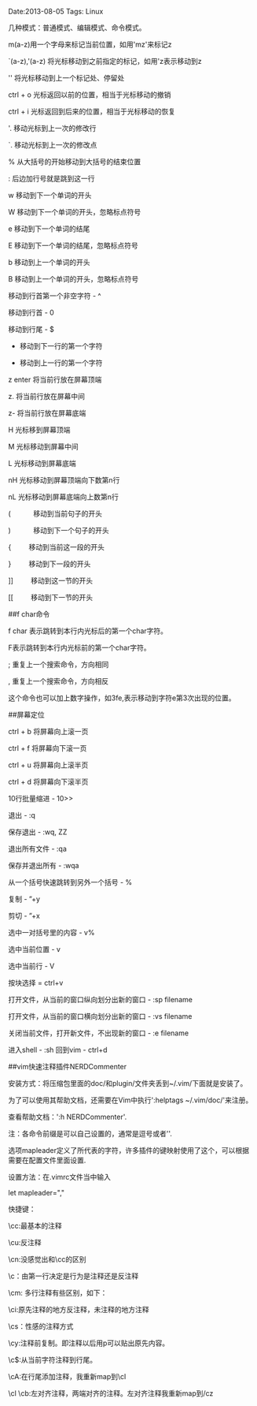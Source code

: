 Date:2013-08-05 
Tags: Linux

几种模式：普通模式、编辑模式、命令模式。

m(a-z)用一个字母来标记当前位置，如用'mz'来标记z

`(a-z),'(a-z) 将光标移动到之前指定的标记，如用'z表示移动到z

'' 将光标移动到上一个标记处、停留处

ctrl + o 光标返回以前的位置，相当于光标移动的撤销

ctrl + i 光标返回到后来的位置，相当于光标移动的恢复


'. 移动光标到上一次的修改行

`. 移动光标到上一次的修改点

% 从大括号的开始移动到大括号的结束位置

: 后边加行号就是跳到这一行

w 移动到下一个单词的开头

W 移动到下一个单词的开头，忽略标点符号

e 移动到下一个单词的结尾

E 移动到下一个单词的结尾，忽略标点符号


b 移动到上一个单词的开头

B 移动到上一个单词的开头，忽略标点符号


移动到行首第一个非空字符 - ^

移动到行首 - 0

移动到行尾 - $

+ 移动到下一行的第一个字符

- 移动到上一行的第一个字符

z enter 将当前行放在屏幕顶端

z. 将当前行放在屏幕中间

z- 将当前行放在屏幕底端

H 光标移到屏幕顶端 

M 光标移动到屏幕中间
 
L 光标移动到屏幕底端

nH 光标移动到屏幕顶端向下数第n行
 
nL 光标移动到屏幕底端向上数第n行

( 　　　移动到当前句子的开头 

) 　　　移动到下一个句子的开头 

{ 　　  移动到当前这一段的开头 

} 　　  移动到下一段的开头 

]] 　　 移动到这一节的开头 

[[ 　　 移动到下一节的开头


##f char命令

f char 表示跳转到本行内光标后的第一个char字符。

F表示跳转到本行内光标前的第一个char字符。

; 重复上一个搜索命令，方向相同

, 重复上一个搜索命令，方向相反  

这个命令也可以加上数字操作，如3fe,表示移动到字符e第3次出现的位置。

##屏幕定位

ctrl + b 将屏幕向上滚一页

ctrl + f 将屏幕向下滚一页

ctrl + u 将屏幕向上滚半页

ctrl + d 将屏幕向下滚半页

10行批量缩进 - 10>>

退出 - :q

保存退出 - :wq, ZZ

退出所有文件 - :qa

保存并退出所有 - :wqa

从一个括号快速跳转到另外一个括号 - %

复制 - ”+y

剪切 - ”+x

选中一对括号里的内容 - v%

选中当前位置 - v

选中当前行 - V

按块选择 = ctrl+v

打开文件，从当前的窗口纵向划分出新的窗口 - :sp filename

打开文件，从当前的窗口横向划分出新的窗口 - :vs filename

关闭当前文件，打开新文件，不出现新的窗口 - :e filename

进入shell - :sh  回到vim - ctrl+d

##vim快速注释插件NERDCommenter

安装方式：将压缩包里面的doc/和plugin/文件夹丢到~/.vim/下面就是安装了。

为了可以使用其帮助文档，还需要在Vim中执行':helptags ~/.vim/doc/'来注册。

查看帮助文档：':h NERDCommenter'.

注：各命令前缀是可以自己设置的，通常是逗号或者'\'.

选项mapleader定义了所代表的字符，许多插件的键映射使用了这个，可以根据需要在配置文件里面设置.

设置方法：在.vimrc文件当中输入

let mapleader=","

快捷键：

\cc:最基本的注释 

\cu:反注释

\cn:没感觉出和\cc的区别

\c<space>：由第一行决定是行为是注释还是反注释

\cm: 多行注释有些区别，如下：

\ci:原先注释的地方反注释，未注释的地方注释

\cs：性感的注释方式

\cy:注释前复制。即注释以后用p可以贴出原先内容。

\c$:从当前字符注释到行尾。

\cA:在行尾添加注释，我重新map到\cl

\cl \cb:左对齐注释，两端对齐的注释。左对齐注释我重新map到/cz


